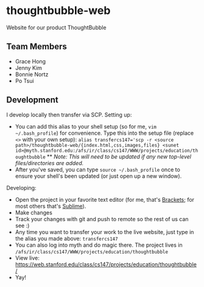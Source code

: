 # thoughtbubble-web
Website for our product ThoughtBubble

## Team Members
* Grace Hong
* Jenny Kim
* Bonnie Nortz
* Po Tsui

## Development
I develop locally then transfer via SCP.
Setting up:
* You can add this alias to your shell setup (so for me, `vim ~/.bash_profile`) for convenience. Type this into the setup file (replace `<>` with your own setup): `alias transfercs147='scp -r <source path>/thoughtbubble-web/{index.html,css,images,files} <sunet id>@myth.stanford.edu:/afs/ir/class/cs147/WWW/projects/education/thoughtbubble`
** *Note: This will need to be updated if any new top-level files/directories are added.*
* After you've saved, you can type `source ~/.bash_profile` once to ensure your shell's been updated (or just open up a new window).

Developing:
* Open the project in your favorite text editor (for me, that's [Brackets](http://brackets.io/); for most others that's [Sublime](https://www.sublimetext.com/)).
* Make changes
* Track your changes with git and push to remote so the rest of us can see :)
* Any time you want to transfer your work to the live website, just type in the alias you made above: `transfercs147`
* You can also log into myth and do magic there. The project lives in `/afs/ir/class/cs147/WWW/projects/education/thoughtbubble`
* View live: https://web.stanford.edu/class/cs147/projects/education/thoughtbubble/
* Yay!
